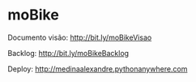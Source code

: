 # moBike

Documento visão: http://bit.ly/moBikeVisao

Backlog: http://bit.ly/moBikeBacklog

Deploy: http://medinaalexandre.pythonanywhere.com
